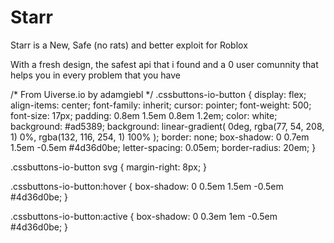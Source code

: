 # Starr
Starr is a New, Safe (no rats) and better exploit for Roblox

With a fresh design, the safest api that i found and a 0 user comunnity that helps you in every problem that you have

/* From Uiverse.io by adamgiebl */ 
.cssbuttons-io-button {
  display: flex;
  align-items: center;
  font-family: inherit;
  cursor: pointer;
  font-weight: 500;
  font-size: 17px;
  padding: 0.8em 1.5em 0.8em 1.2em;
  color: white;
  background: #ad5389;
  background: linear-gradient(
    0deg,
    rgba(77, 54, 208, 1) 0%,
    rgba(132, 116, 254, 1) 100%
  );
  border: none;
  box-shadow: 0 0.7em 1.5em -0.5em #4d36d0be;
  letter-spacing: 0.05em;
  border-radius: 20em;
}

.cssbuttons-io-button svg {
  margin-right: 8px;
}

.cssbuttons-io-button:hover {
  box-shadow: 0 0.5em 1.5em -0.5em #4d36d0be;
}

.cssbuttons-io-button:active {
  box-shadow: 0 0.3em 1em -0.5em #4d36d0be;
}
